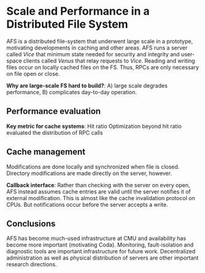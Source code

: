 # Scale and Performance in a Distributed File System

AFS is a distributed file-system that underwent large scale in a prototype, motivating developments in caching and other areas. AFS runs a server called _Vice_ that minimum state needed for security and integrity and user-space clients called _Venus_ that relay requests to _Vice_. Reading and writing files occur on locally cached files on the FS. Thus, RPCs are only necessary on file open or close.

**Why are large-scale FS hard to build?**: A) large scale degrades performance, B) complicates day-to-day operation.

## Performance evaluation
**Key metric for cache systems**: Hit ratio
Optimization beyond hit ratio evaluated the distribution of RPC calls

## Cache management
Modifications are done locally and synchronized when file is closed. Directory modifications are made directly on the server, however.

**Callback interface**: Rather than checking with the server on every open, AFS instead assumes cache entries are valid until the server notifies it of external modification. This is almost like the cache invalidation protocol on CPUs. But notifications occur before the server accepts a write.

## Conclusions
AFS has become much-used infrastructure at CMU and availability has become more important (motivating Coda). Monitoring, fault-isolation and diagnostic tools are important infrastructure for future work. Decentralized administration as well as physical distribution of servers are other important research directions.

